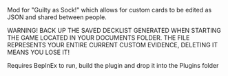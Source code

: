Mod for "Guilty as Sock!" which allows for custom cards to be edited as JSON and shared between people.

WARNING! BACK UP THE SAVED DECKLIST GENERATED WHEN STARTING THE GAME LOCATED IN YOUR DOCUMENTS FOLDER. THE FILE REPRESENTS YOUR ENTIRE CURRENT CUSTOM EVIDENCE, DELETING IT MEANS YOU LOSE IT!

Requires BepInEx to run, build the plugin and drop it into the Plugins folder
